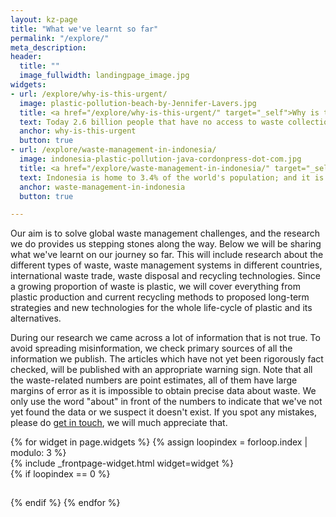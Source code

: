 ```yaml
---
layout: kz-page
title: "What we've learnt so far"
permalink: "/explore/"
meta_description:
header:
  title: ""
  image_fullwidth: landingpage_image.jpg
widgets:
- url: /explore/why-is-this-urgent/
  image: plastic-pollution-beach-by-Jennifer-Lavers.jpg
  title: <a href="/explore/why-is-this-urgent/" target="_self">Why is this urgent?</a>
  text: Today 2.6 billion people that have no access to waste collection services faced a choice of what to do with their waste. Today 32,877 tonnes of plastic waste ended up in our oceans. By "today" I don't mean nowadays, I mean in the past 24 hours.
  anchor: why-is-this-urgent
  button: true
- url: /explore/waste-management-in-indonesia/
  image: indonesia-plastic-pollution-java-cordonpress-dot-com.jpg
  title: <a href="/explore/waste-management-in-indonesia/" target="_self">Waste management in Indonesia</a>
  text: Indonesia is home to 3.4% of the world's population; and it is estimated that 10% of the global ocean plastic pollution originates there. The Indonesia National Plastic Action Partnership mapped out this challenge.
  anchor: waste-management-in-indonesia
  button: true

---
```


Our aim is to solve global waste management challenges, and the research we do provides us stepping stones along the way. Below we will be sharing what we've learnt on our journey so far. This will include research about the different types of waste, waste management systems in different countries, international waste trade, waste disposal and recycling technologies. Since a growing proportion of waste is plastic, we will cover everything from plastic production and current recycling methods to proposed long-term strategies and new technologies for the whole life-cycle of plastic and its alternatives.


During our research we came across a lot of information that is not true. To avoid spreading misinformation, we check primary sources of all the information we publish. The articles which have not yet been rigorously fact checked, will be published with an appropriate warning sign. Note that all the waste-related numbers are point estimates, all of them have large margins of error as it is impossible to obtain precise data about waste. We only use the word "about" in front of the numbers to indicate that we've not yet found the data or we suspect it doesn't exist. If you spot any mistakes, please do <a href="mailto:hello@samudra.world" target="_blank">get in touch</a>, we will much appreciate that.


<div class="row">
  {% for widget in page.widgets %}
    {% assign loopindex = forloop.index | modulo: 3 %}
    <div id="{{ widget.anchor }}">{% include _frontpage-widget.html widget=widget %}</div>
    {% if loopindex == 0 %}
  <hr style="height:1px; visibility:hidden;" /> <!-- Prevents long first column items from pushing new rows to the right -->
    {% endif %}
  {% endfor %}
</div>






